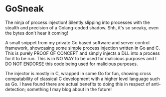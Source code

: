 # GoSneak

The ninja of process injection! Silently slipping into processes with the stealth and precision of a Golang-coded shadow. Shh, it's so sneaky, even the bytes don't hear it coming!

A small snippet from my private Go based software and server control framework, showcasing some simple process injection written in Go and C. This is purely PROOF OF CONCEPT and simply injects a DLL into a process for it to be run. This is in NO WAY to be used for malicious purposes and I DO NOT ENDORSE this code being used for malicious purposes. 

The injector is mostly in C, wrapped in some Go for fun, showing cross compatability of classical C development with a higher level language such as Go. I have found there are actual benefits to doing this in respect of anti-detection; something I may blog about in the future!
